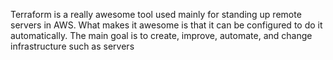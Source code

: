 Terraform is a really awesome tool used mainly for standing up remote servers in AWS. What makes it awesome is that it can be configured to do it automatically. The main goal is to create, improve, automate, and change infrastructure such as servers
